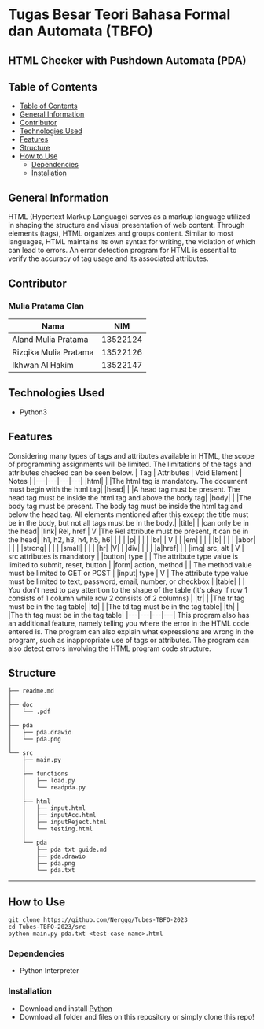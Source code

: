 # Tugas Besar Teori Bahasa Formal dan Automata (TBFO)
## HTML Checker with Pushdown Automata (PDA)
## Table of Contents
  - [Table of Contents](#table-of-contents)
  - [General Information](#general-information)
  - [Contributor](#contributor)
  - [Technologies Used](#technologies-used)
  - [Features](#features)
  - [Structure](#structure)
  - [How to Use](#how-to-use)
    - [Dependencies](#dependencies)
    - [Installation](#installation)

## General Information
HTML (Hypertext Markup Language) serves as a markup language utilized in shaping the structure and visual presentation of web content. Through elements (tags), HTML organizes and groups content. Similar to most languages, HTML maintains its own syntax for writing, the violation of which can lead to errors. An error detection program for HTML is essential to verify the accuracy of tag usage and its associated attributes.

## Contributor
### Mulia Pratama Clan
| Nama | NIM |
|---|---|
| Aland Mulia Pratama | 13522124 |
| Rizqika Mulia Pratama | 13522126 |
| Ikhwan Al Hakim | 13522147 |

## Technologies Used
- Python3

## Features
Considering many types of tags and attributes available in HTML, the scope of programming assignments will be limited. The limitations of the tags and attributes checked can be seen below.
| Tag | Attributes | Void Element | Notes |
|---|---|---|---|
|html| | |The html tag is mandatory. The document must begin with the html tag|
|head| | |A head tag must be present. The head tag must be inside the html tag and above the body tag|
|body| | |The body tag must be present. The body tag must be inside the html tag and below the head tag. All elements mentioned after this except the title must be in the body, but not all tags must be in the body.|
|title| | |can only be in the head|
|link| Rel, href | V |The Rel attribute must be present, it can be in the head|
|h1, h2, h3, h4, h5, h6| | | |
|p| | | |
|br| | V | |
|em| | | |
|b| | | |
|abbr| | | |
|strong| | | |
|small| | | |
|hr| |V| |
|div| | | |
|a|href| | |
|img| src, alt | V | src attributes is mandatory |
|button| type |  | The attribute type value is limited to submit, reset, button |
|form| action, method |  | The method value must be limited to GET or POST |
|input| type | V | The attribute type value must be limited to text, password, email, number, or checkbox |
|table| | | You don't need to pay attention to the shape of the table (it's okay if row 1 consists of 1 column while row 2 consists of 2 columns) |
|tr| | |The tr tag must be in the tag table|
|td| | |The td tag must be in the tag table|
|th| | |The th tag must be in the tag table|
|---|---|---|---|
This program also has an additional feature, namely telling you where the error in the HTML code entered is. The program can also explain what expressions are wrong in the program, such as inappropriate use of tags or attributes. The program can also detect errors involving the HTML program code structure.

## Structure
```
├── readme.md
│ 
├── doc
│   └── .pdf
│       
├── pda
│   ├── pda.drawio
│   └── pda.png
│ 
└── src
    ├── main.py
    │ 
    ├── functions
    │   ├── load.py
    │   └── readpda.py
    │
    ├── html
    │   ├── input.html
    │   ├── inputAcc.html
    │   ├── inputReject.html
    │   └── testing.html
    │
    └── pda
        ├── pda txt guide.md
        ├── pda.drawio
        ├── pda.png
        └── pda.txt
```
---

## How to Use
    git clone https://github.com/Nerggg/Tubes-TBFO-2023
    cd Tubes-TBFO-2023/src
    python main.py pda.txt <test-case-name>.html

### Dependencies
- Python Interpreter

### Installation
- Download and install [Python](https://www.python.org/downloads/)
- Download all folder and files on this repository or simply clone this repo!

